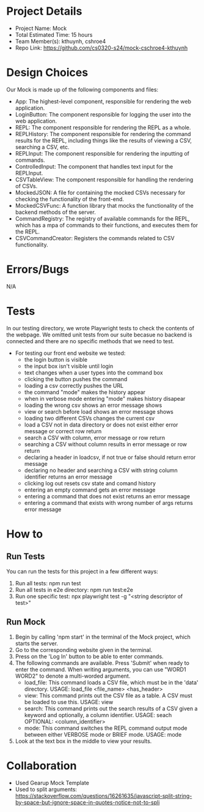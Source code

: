 # Project Details

- Project Name: Mock
- Total Estimated Time: 15 hours
- Team Member(s): kthuynh, cshroe4
- Repo Link: https://github.com/cs0320-s24/mock-cschroe4-kthuynh

# Design Choices

Our Mock is made up of the following components and files:

- App: The highest-level component, responsible for rendering the web application.
- LoginButton: The component responsible for logging the user into the web application.
- REPL: The component responsible for rendering the REPL as a whole.
- REPLHistory: The component responsible for rendering the command results for the REPL, including things like the results of viewing a CSV, searching a CSV, etc.
- REPLInput: The component responsible for rendering the inputting of commands.
- ControlledInput: The component that handles text input for the REPLInput.
- CSVTableView: The component responsible for handling the rendering of CSVs.
- MockedJSON: A file for containing the mocked CSVs necessary for checking the functionality of the front-end.
- MockedCSVFunc: A function library that mocks the functionality of the backend methods of the server.
- CommandRegistry: The registry of available commands for the REPL, which has a mpa of commands to their functions, and executes them for the REPL.
- CSVCommandCreator: Registers the commands related to CSV functionality.

# Errors/Bugs

N/A

# Tests

In our testing directory, we wrote Playwright tests to check the contents of the webpage.
We omitted unit tests from our suite becasue no backend is connected and there are no specific methods that we need to test.

- For testing our front end website we tested:
  - the login button is visible
  - the input box isn't visible until login
  - text changes when a user types into the command box
  - clicking the button pushes the command
  - loading a csv correctly pushes the URL
  - the command "mode" makes the history appear
  - when in verbose mode entering "mode" makes history disapear
  - loading the wrong csv shows an error message shows
  - view or search before load shows an error message shows
  - loading two different CSVs changes the current csv
  - load a CSV not in data directory or does not exist either error message or correct row return
  - search a CSV with column, error message or row return
  - searching a CSV without column results in error message or row return
  - declaring a header in loadcsv, if not true or false should return error message
  - declaring no header and searching a CSV with string column identifier returns an error message
  - clicking log out resets csv state and comand history
  - entering an empty command gets an error message
  - entering a command that does not exist returns an error message
  - entering a command that exists with wrong number of args returns error message

# How to

## Run Tests

You can run the tests for this project in a few different ways:

1. Run all tests: npm run test
2. Run all tests in e2e directory: npm run test:e2e
3. Run one specific test: npx playwright test -g "\<string descriptor of test\>"

## Run Mock

1. Begin by calling 'npm start' in the terminal of the Mock project, which starts the server.
2. Go to the corresponding website given in the terminal.
3. Press on the 'Log In' button to be able to enter commands.
4. The following commands are available. Press 'Submit' when ready to enter the command. When writing arguments, you can use "WORD1 WORD2" to denote a multi-worded argument.
   - load_file: This command loads a CSV file, which must be in the 'data' directory. USAGE: load_file <file_name> <has_header>
   - view: This command prints out the CSV file as a table. A CSV must be loaded to use this. USAGE: view
   - search: This command prints out the search results of a CSV given a keyword and optionally, a column identifier. USAGE: seach <keyword> OPTIONAL: <column_identifier>
   - mode: This command switches the REPL command output mode between either VERBOSE mode or BRIEF mode. USAGE: mode
5. Look at the text box in the middle to view your results.

# Collaboration

- Used Gearup Mock Template
- Used to split arguments: https://stackoverflow.com/questions/16261635/javascript-split-string-by-space-but-ignore-space-in-quotes-notice-not-to-spli
